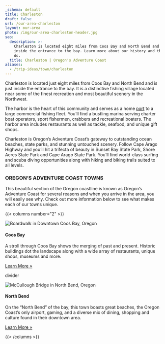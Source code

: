 ```yaml
---
_schema: default
title: Charleston
draft: false
url: /our-area-charleston
layout: our-area
photo: /img/our-area-charleston-header.jpg
seo:
  description: >-
    Charleston is located eight miles from Coos Bay and North Bend and is just
    inside the entrance to the bay. Learn more about our history and things to
    do.
  title: Charleston | Oregon's Adventure Coast
aliases:
  - /trip-ideas/town/charleston
---
```

Charleston is located just eight miles from Coos Bay and North Bend and is just inside the entrance to the bay. It is a distinctive fishing village located near some of the finest recreation and most beautiful scenery in the Northwest.

The harbor is the heart of this community and serves as a home <a target="_blank" href="https://www.portofcoosbay.com">port</a> to a large commercial fishing fleet. You’ll find a bustling marina serving charter boat operators, sport fishermen, crabbers and recreational boaters. The harbor area includes restaurants as well as tackle, seafood, and unique gift shops.

Charleston is Oregon’s Adventure Coast’s gateway to outstanding ocean beaches, state parks, and stunning untouched scenery. Follow Cape Arago Highway and you’ll hit a trifecta of beauty in Sunset Bay State Park, Shore Acres State Park and Cape Arago State Park. You’ll find world-class surfing and scuba diving opportunities along with hiking and biking trails suited to all levels.

### OREGON’S ADVENTURE COAST TOWNS

This beautiful section of the Oregon coastline is known as Oregon’s Adventure Coast for several reasons and when you arrive in the area, you will easily see why. Check out more information below to see what makes each of our towns unique.

{{< columns number="2" >}}

![Boardwalk in Downtown Coos Bay, Oregon](/img/col-our-area-coos-bay.jpg)

#### Coos Bay

A stroll through Coos Bay shows the merging of past and present. Historic buildings dot the landscape along with a wide array of restaurants, unique shops, museums and more.

<a href="/our-area-coos-bay" class="learn-more-anywhere-btn">Learn More »</a>

divider

![McCullough Bridge in North Bend, Oregon](/img/col-our-area-north-bend.jpg)

#### North Bend

On the “North Bend” of the bay, this town boasts great beaches, the Oregon Coast’s only airport, gaming, and a diverse mix of dining, shopping and culture found in their downtown area.

<a href="/our-area-north-bend" class="learn-more-anywhere-btn">Learn More »</a>

{{< /columns >}}
